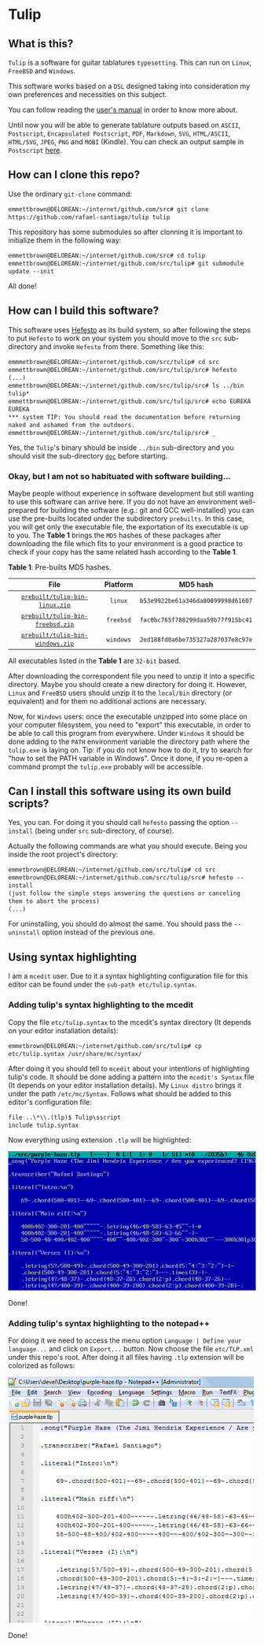 # Tulip

## What is this?

``Tulip`` is a software for guitar tablatures ``typesetting``. This can run on ``Linux``, ``FreeBSD`` and ``Windows``.

This software works based on a ``DSL`` designed taking into consideration my own preferences and necessities on this subject.

You can follow reading the [user's manual](https://github.com/rafael-santiago/tulip/blob/master/doc/MANUAL.md) in order to know more about.

Until now you will be able to generate tablature outputs based on ``ASCII``, ``Postscript``, ``Encapsulated Postscript``, ``PDF``, ``Markdown``, ``SVG``, ``HTML/ASCII``, ``HTML/SVG``, ``JPEG``, ``PNG`` and ``MOBI`` (Kindle). You can
check an output sample in ``Postscript`` [here](https://github.com/rafael-santiago/tulip/blob/master/etc/tulip-output-sample.gif?raw=true).

## How can I clone this repo?

Use the ordinary ``git-clone`` command:

```
emmettbrown@DELOREAN:~/internet/github.com/src# git clone https://github.com/rafael-santiago/tulip tulip
```

This repository has some submodules so after clonning it is important to initialize them in the following way:

```
emmettbrown@DELOREAN:~/internet/github.com/src# cd tulip
emmettbrown@DELOREAN:~/internet/github.com/src/tulip# git submodule update --init
```

All done!

## How can I build this software?

This software uses [Hefesto](https://github.com/rafael-santiago/hefesto) as its build system, so after following the steps
to put ``Hefesto`` to work on your system you should move to the ``src`` sub-directory and invoke ``Hefesto`` from there.
Something like this:

```
emmmetbrown@DELOREAN:~/internet/github.com/src/tulip# cd src
emmettbrown@DELOREAN:~/internet/github.com/src/tulip/src# hefesto
(...)
emmettbrown@DELOREAN:~/internet/github.com/src/tulip/src# ls ../bin
tulip*
emmettbrown@DELOREAN:~/internet/github.com/src/tulip/src# echo EUREKA
EUREKA
*** system TIP: You should read the documentation before returning naked and ashamed from the outdoors.
emmettbrown@DELOREAN:~/internet/github.com/src/tulip/src# _
```

Yes, the ``Tulip``'s binary should be inside ``../bin`` sub-directory and you should visit the sub-directory [``doc``](https://github.com/rafael-santiago/tulip/tree/master/doc) before
starting.

### Okay, but I am not so habituated with software building...

Maybe people without experience in software development but still wanting to use this software can arrive here. If you do not
have an environment well-prepared for building the software (e.g.: git and GCC well-installed) you can use the pre-builts
located under the subdirectory ``prebuilts``. In this case, you will get only the executable file, the exportation of its
executable is up to you. The **Table 1** brings the ``MD5`` hashes of these packages after downloading the file which
fits to your environment is a good practice to check if your copy has the same related hash according to the **Table 1**.

**Table 1**: Pre-builts MD5 hashes.

|                **File**              |   **Platform**      |                    **MD5 hash**               |
|:------------------------------------:|:-------------------:|:---------------------------------------------:|
| [``prebuilt/tulip-bin-linux.zip``](https://github.com/rafael-santiago/tulip/raw/master/prebuilt/tulip-bin-linux.zip) | ``linux`` | ``b53e9922be61a346da00099998d61607`` |
| [``prebuilt/tulip-bin-freebsd.zip``](https://github.com/rafael-santiago/tulip/raw/master/prebuilt/tulip-bin-freebsd.zip) | ``freebsd`` | ``fac0bc765f788299daa59b77f915bc41`` |
| [``prebuilt/tulip-bin-windows.zip``](https://github.com/rafael-santiago/tulip/raw/master/prebuilt/tulip-bin-windows.zip) | ``windows`` | ``2ed188fd0a6be735327a287037e8c97e`` |

All executables listed in the **Table 1** are ``32-bit`` based.

After downloading the correspondent file you need to unzip it into a specific directory. Maybe you should create a new directory
for doing it. However, ``Linux`` and ``FreeBSD`` users should unzip it to the ``local/bin`` directory (or equivalent) and for
them no additional actions are necessary.

Now, for ``Windows`` users: once the executable unzipped into some place on your computer filesystem, you need to "export" this
executable, in order to be able to call this program from everywhere. Under ``Windows`` it should be done adding to
the ``PATH`` environment variable the directory path where the ``tulip.exe`` is laying on. Tip: if you do not know
how to do it, try to search for "how to set the PATH variable in Windows". Once it done, if you re-open a command prompt
the ``tulip.exe`` probably will be accessible.

## Can I install this software using its own build scripts?

Yes, you can. For doing it you should call ``hefesto`` passing the option ``--install`` (being under ``src`` sub-directory,
of course).

Actually the following commands are what you should execute. Being you inside the root project's directory:

```
emmetbrown@DELOREAN:~/internet/github.com/src/tulip# cd src
emmetbrown@DELOREAN:~/internet/github.com/src/tulip/src# hefesto --install
(just follow the simple steps answering the questions or canceling them to abort the process)
(...)
```

For uninstalling, you should do almost the same. You should pass the ``--uninstall`` option instead of the previous one.

## Using syntax highlighting

I am a ``mcedit`` user. Due to it a syntax highlighting configuration file for this editor can be found under the
``sub-path etc/tulip.syntax``.

### Adding tulip's syntax highlighting to the mcedit

Copy the file ``etc/tulip.syntax`` to the mcedit's syntax directory (It depends on your editor installation details):

```
emmetbrown@DELOREAN:~/internet/github.com/src/tulip# cp etc/tulip.syntax /usr/share/mc/syntax/
```

After doing it you should tell to ``mcedit`` about your intentions of highlighting tulip's code. It should be done adding
a pattern into the ``mcedit's Syntax`` file (It depends on your editor installation details). My ``Linux distro``
brings it under the path ``/etc/mc/Syntax``. Follows what should be added to this editor's configuration file:

```
file ..\*\\.(tlp)$ Tulip\sscript
include tulip.syntax
```

Now everything using extension ``.tlp`` will be highlighted:

![mcedit-after-before](https://github.com/rafael-santiago/tulip/blob/master/etc/mcedit-high.gif)

Done!

### Adding tulip's syntax highlighting to the notepad++

For doing it we need to access the menu option ``Language | Define your language...`` and click on ``Export...`` button.
Now choose the file ``etc/TLP.xml`` under this repo's root. After doing it all files having ``.tlp`` extension will be
colorized as follows:

![npp-after-before](https://github.com/rafael-santiago/tulip/blob/master/etc/npp-high.gif)

Done!
